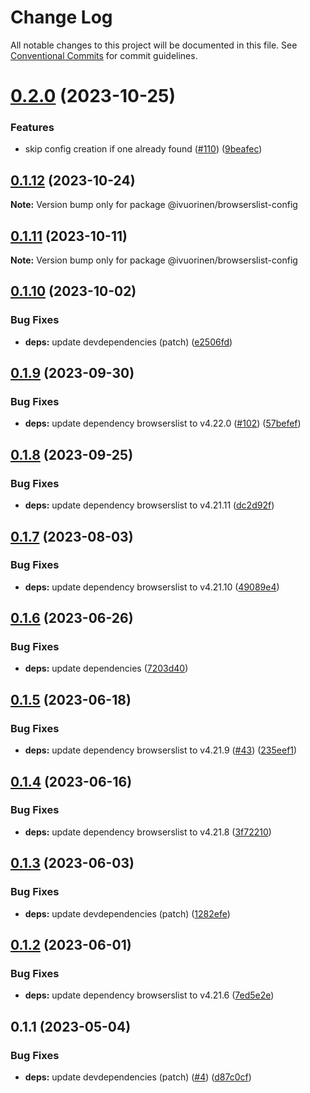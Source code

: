 # Change Log

All notable changes to this project will be documented in this file. See [Conventional Commits](https://conventionalcommits.org) for commit guidelines.

# [0.2.0](https://github.com/ivuorinen/base-configs/compare/@ivuorinen/browserslist-config@0.1.12...@ivuorinen/browserslist-config@0.2.0) (2023-10-25)

### Features

- skip config creation if one already found ([#110](https://github.com/ivuorinen/base-configs/issues/110)) ([9beafec](https://github.com/ivuorinen/base-configs/commit/9beafec48681768f06ff24029391176d87169261))

## [0.1.12](https://github.com/ivuorinen/base-configs/compare/@ivuorinen/browserslist-config@0.1.11...@ivuorinen/browserslist-config@0.1.12) (2023-10-24)

**Note:** Version bump only for package @ivuorinen/browserslist-config

## [0.1.11](https://github.com/ivuorinen/base-configs/compare/@ivuorinen/browserslist-config@0.1.10...@ivuorinen/browserslist-config@0.1.11) (2023-10-11)

**Note:** Version bump only for package @ivuorinen/browserslist-config

## [0.1.10](https://github.com/ivuorinen/base-configs/compare/@ivuorinen/browserslist-config@0.1.9...@ivuorinen/browserslist-config@0.1.10) (2023-10-02)

### Bug Fixes

- **deps:** update devdependencies (patch) ([e2506fd](https://github.com/ivuorinen/base-configs/commit/e2506fd7c3f92ffdeb0b6c47cd925918aa91b306))

## [0.1.9](https://github.com/ivuorinen/base-configs/compare/@ivuorinen/browserslist-config@0.1.8...@ivuorinen/browserslist-config@0.1.9) (2023-09-30)

### Bug Fixes

- **deps:** update dependency browserslist to v4.22.0 ([#102](https://github.com/ivuorinen/base-configs/issues/102)) ([57befef](https://github.com/ivuorinen/base-configs/commit/57befef7a7f15a602ef63b591e6acd606319d583))

## [0.1.8](https://github.com/ivuorinen/base-configs/compare/@ivuorinen/browserslist-config@0.1.7...@ivuorinen/browserslist-config@0.1.8) (2023-09-25)

### Bug Fixes

- **deps:** update dependency browserslist to v4.21.11 ([dc2d92f](https://github.com/ivuorinen/base-configs/commit/dc2d92f1e3dd243673a68d0d11ec4510fc74688c))

## [0.1.7](https://github.com/ivuorinen/base-configs/compare/@ivuorinen/browserslist-config@0.1.6...@ivuorinen/browserslist-config@0.1.7) (2023-08-03)

### Bug Fixes

- **deps:** update dependency browserslist to v4.21.10 ([49089e4](https://github.com/ivuorinen/base-configs/commit/49089e46f8922b7c8c49a5930f2902255bd1a656))

## [0.1.6](https://github.com/ivuorinen/base-configs/compare/@ivuorinen/browserslist-config@0.1.5...@ivuorinen/browserslist-config@0.1.6) (2023-06-26)

### Bug Fixes

- **deps:** update dependencies ([7203d40](https://github.com/ivuorinen/base-configs/commit/7203d40f7ddcf1d5c84e2049bd4c23a837dd6eb6))

## [0.1.5](https://github.com/ivuorinen/base-configs/compare/@ivuorinen/browserslist-config@0.1.4...@ivuorinen/browserslist-config@0.1.5) (2023-06-18)

### Bug Fixes

- **deps:** update dependency browserslist to v4.21.9 ([#43](https://github.com/ivuorinen/base-configs/issues/43)) ([235eef1](https://github.com/ivuorinen/base-configs/commit/235eef133ffb8717a4569534fe83a25c0c0581d3))

## [0.1.4](https://github.com/ivuorinen/base-configs/compare/@ivuorinen/browserslist-config@0.1.3...@ivuorinen/browserslist-config@0.1.4) (2023-06-16)

### Bug Fixes

- **deps:** update dependency browserslist to v4.21.8 ([3f72210](https://github.com/ivuorinen/base-configs/commit/3f722107521164fd04e0e01ead45c7fc3fa1713a))

## [0.1.3](https://github.com/ivuorinen/base-configs/compare/@ivuorinen/browserslist-config@0.1.2...@ivuorinen/browserslist-config@0.1.3) (2023-06-03)

### Bug Fixes

- **deps:** update devdependencies (patch) ([1282efe](https://github.com/ivuorinen/base-configs/commit/1282efe0e305ec15247b968ec9663275b9a2e8d5))

## [0.1.2](https://github.com/ivuorinen/base-configs/compare/@ivuorinen/browserslist-config@0.1.1...@ivuorinen/browserslist-config@0.1.2) (2023-06-01)

### Bug Fixes

- **deps:** update dependency browserslist to v4.21.6 ([7ed5e2e](https://github.com/ivuorinen/base-configs/commit/7ed5e2ead41b51ef58598964191627491d4be9b6))

## 0.1.1 (2023-05-04)

### Bug Fixes

- **deps:** update devdependencies (patch) ([#4](https://github.com/ivuorinen/base-configs/issues/4)) ([d87c0cf](https://github.com/ivuorinen/base-configs/commit/d87c0cf5fd2494b0577086e590b72f4ec7bb30ee))
